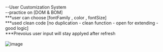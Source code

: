 --User Customization System <br>
--practice on [DOM & BOM] <br>
***user can choose [fontFamily , color , fontSize] <br>
***used clean code [no duplication - clean function - open for extending - good logic] <br> 
***Prevoius user input will stay applyed after refresh <br> <br>
![image](https://github.com/HHaneen/User_customization_sytsm/assets/105988793/fcf49c7e-52d2-442a-9166-12a3990eb1a0)

